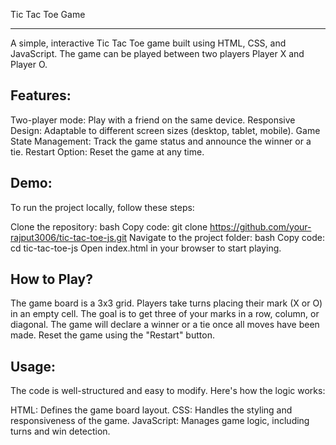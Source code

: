 Tic Tac Toe Game
___________________________________
A simple, interactive Tic Tac Toe game built using HTML, CSS, and JavaScript. The game can be played between two players Player X and Player O.

Features:
-------------
Two-player mode: Play with a friend on the same device.
Responsive Design: Adaptable to different screen sizes (desktop, tablet, mobile).
Game State Management: Track the game status and announce the winner or a tie.
Restart Option: Reset the game at any time.

Demo:
---------
To run the project locally, follow these steps:

Clone the repository:
bash
Copy code:
git clone https://github.com/your-rajput3006/tic-tac-toe-js.git
Navigate to the project folder:
bash
Copy code:
cd tic-tac-toe-js
Open index.html in your browser to start playing.

How to Play?
--------------
The game board is a 3x3 grid.
Players take turns placing their mark (X or O) in an empty cell.
The goal is to get three of your marks in a row, column, or diagonal.
The game will declare a winner or a tie once all moves have been made.
Reset the game using the "Restart" button.

Usage:
------------
The code is well-structured and easy to modify. Here's how the logic works:

HTML: Defines the game board layout.
CSS: Handles the styling and responsiveness of the game.
JavaScript: Manages game logic, including turns and win detection.











